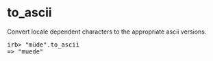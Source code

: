 
# to_ascii

Convert locale dependent characters to the appropriate ascii versions.

<pre>
irb> "müde".to_ascii
=> "muede"
</pre>


